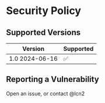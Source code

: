 # Security Policy

## Supported Versions

| Version          | Supported          |
| ---------------- | ------------------ |
| 1.0 2024-06-16   | :white_check_mark: |

## Reporting a Vulnerability

Open an issue, or contact @lcn2
